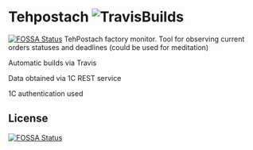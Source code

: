 # Tehpostach ![TravisBuilds](https://travis-ci.com/NodeArt/tehpostach.svg?branch=master)
[![FOSSA Status](https://app.fossa.io/api/projects/git%2Bgithub.com%2FNodeArt%2Ftehpostach.svg?type=shield)](https://app.fossa.io/projects/git%2Bgithub.com%2FNodeArt%2Ftehpostach?ref=badge_shield)
TehPostach factory monitor. Tool for observing current orders statuses and deadlines (could be used for meditation)

Automatic builds via Travis

Data obtained via 1C REST service

1C authentication used


## License
[![FOSSA Status](https://app.fossa.io/api/projects/git%2Bgithub.com%2FNodeArt%2Ftehpostach.svg?type=large)](https://app.fossa.io/projects/git%2Bgithub.com%2FNodeArt%2Ftehpostach?ref=badge_large)